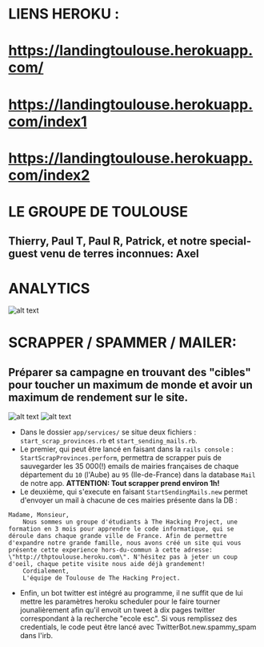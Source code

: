 # LIENS HEROKU : 
# https://landingtoulouse.herokuapp.com/
# https://landingtoulouse.herokuapp.com/index1
# https://landingtoulouse.herokuapp.com/index2

# LE GROUPE DE TOULOUSE
## **Thierry**, **Paul T**, **Paul R**, **Patrick**, et notre special-guest venu de terres inconnues: **Axel**

# ANALYTICS

![alt text](https://image.ibb.co/deNDZf/Capture-d-e-cran-2018-11-15-a-17-56-24.png)

# SCRAPPER / SPAMMER / MAILER: 
## Préparer sa campagne en trouvant des "cibles" pour toucher un maximum de monde et avoir un maximum de rendement sur le site.

![alt text](https://image.ibb.co/dnTO0L/Capture-d-e-cran-2018-11-15-a-02-57-02.png)
![alt text](https://image.ibb.co/dDiHS0/Capture-d-e-cran-2018-11-15-a-18-09-35.png)

* Dans le dossier `app/services/` se situe deux fichiers : `start_scrap_provinces.rb` et `start_sending_mails.rb`.
* Le premier, qui peut être lancé en faisant dans la `rails console` : `StartScrapProvinces.perform`, permettra de scrapper puis de sauvegarder les 35 000(!) emails de mairies françaises de chaque département du `10` (l'Aube) au `95` (Ile-de-France) dans la database `Mail` de notre app. **ATTENTION: Tout scrapper prend environ 1h!**
* Le deuxième, qui s'execute en faisant `StartSendingMails.new` permet d'envoyer un mail à chacune de ces mairies présente dans la DB :
``` 
Madame, Monsieur, 
    Nous sommes un groupe d'étudiants à The Hacking Project, une formation en 3 mois pour apprendre le code informatique, qui se déroule dans chaque grande ville de France. Afin de permettre d'expandre notre grande famille, nous avons créé un site qui vous présente cette experience hors-du-commun à cette adresse: \"http://thptoulouse.heroku.com\". N'hésitez pas à jeter un coup d'oeil, chaque petite visite nous aide déjà grandement!
    Cordialement, 
    L'équipe de Toulouse de The Hacking Project. 
```
* Enfin, un bot twitter est intégré au programme, il ne suffit que de lui mettre les paramètres heroku scheduler pour le faire tourner jounalièrement afin qu'il envoit un tweet à dix pages twitter correspondant à la recherche "ecole esc". Si vous remplissez des credentials, le code peut être lancé avec TwitterBot.new.spammy_spam dans l'irb.
